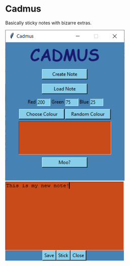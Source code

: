 # Cadmus
Basically sticky notes with bizarre extras.

![Screenshot](cadmus_screenshots/cadmus_main.png)
![Screenshot](cadmus_screenshots/cadmus_note.png)
